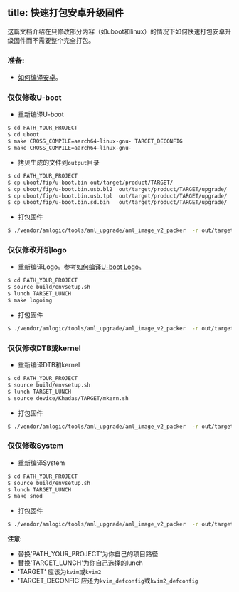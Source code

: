 title: 快速打包安卓升级固件
---

这篇文档介绍在只修改部分内容（如uboot和linux）的情况下如何快速打包安卓升级固件而不需要整个完全打包。

### 准备:

* [如何编译安卓](/zh-cn/vim1/BuildAndroid.html)。


### 仅仅修改U-boot

* 重新编译U-boot
```sh
$ cd PATH_YOUR_PROJECT
$ cd uboot
$ make CROSS_COMPILE=aarch64-linux-gnu- TARGET_DECONFIG
$ make CROSS_COMPILE=aarch64-linux-gnu-
```
* 拷贝生成的文件到`output`目录
```sh
$ cd PATH_YOUR_PROJECT
$ cp uboot/fip/u-boot.bin out/target/product/TARGET/
$ cp uboot/fip/u-boot.bin.usb.bl2  out/target/product/TARGET/upgrade/
$ cp uboot/fip/u-boot.bin.usb.tpl  out/target/product/TARGET/upgrade/
$ cp uboot/fip/u-boot.bin.sd.bin   out/target/product/TARGET/upgrade/
```
* 打包固件
```sh
$ ./vendor/amlogic/tools/aml_upgrade/aml_image_v2_packer  -r out/target/product/TARGET/upgrade/aml_upgrade_package.conf  out/target/product/TARGET/upgrade/ out/target/product/TARGET/update.img
```
### 仅仅修改开机logo

* 重新编译Logo。参考[如何编译U-boot Logo](/zh-cn/vim1/BuildBootLogoForUboot.html)。
```sh
$ cd PATH_YOUR_PROJECT
$ source build/envsetup.sh
$ lunch TARGET_LUNCH
$ make logoimg
```
* 打包固件
```sh
$ ./vendor/amlogic/tools/aml_upgrade/aml_image_v2_packer  -r out/target/product/TARGET/upgrade/aml_upgrade_package.conf  out/target/product/TARGET/upgrade/ out/target/product/TARGET/update.img
```
### 仅仅修改DTB或kernel

* 重新编译DTB和kernel
```sh
$ cd PATH_YOUR_PROJECT
$ source build/envsetup.sh
$ lunch TARGET_LUNCH
$ source device/Khadas/TARGET/mkern.sh
```
* 打包固件
```sh
$ ./vendor/amlogic/tools/aml_upgrade/aml_image_v2_packer  -r out/target/product/TARGET/upgrade/aml_upgrade_package.conf  out/target/product/TARGET/upgrade/ out/target/product/TARGET/update.img
```

### 仅仅修改System

* 重新编译System
```sh
$ cd PATH_YOUR_PROJECT
$ source build/envsetup.sh
$ lunch TARGET_LUNCH
$ make snod
```
* 打包固件
```sh
$ ./vendor/amlogic/tools/aml_upgrade/aml_image_v2_packer  -r out/target/product/TARGET/upgrade/aml_upgrade_package.conf  out/target/product/TARGET/upgrade/ out/target/product/TARGET/update.img
```

**注意**:
* 替换'PATH_YOUR_PROJECT'为你自己的项目路径
* 替换'TARGET_LUNCH'为你自己选择的lunch
* 'TARGET' 应该为`kvim`或`kvim2`
* 'TARGET_DECONFIG'应还为`kvim_defconfig`或`kvim2_defconfig`
